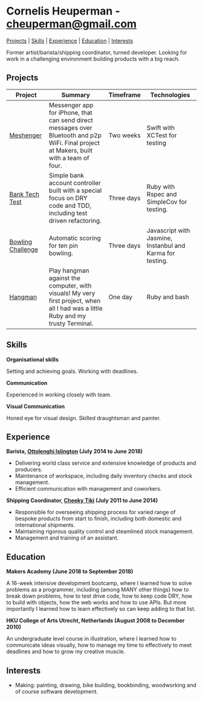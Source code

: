 # Cornelis Heuperman - cheuperman@gmail.com
[Projects](#projects) | [Skills](#skills)  | [Experience](#experience) | [Education](#education) | [Interests](#interests)

Former artist/barista/shipping coordinator, turned developer. Looking for work in a challenging environment building products with a big reach.

## Projects

| Project | Summary | Timeframe | Technologies |
|----------|----------|----------|----------|
|[Meshenger](https://github.com/neobay991/messenger-app) | Messenger app for iPhone, that can send direct messages over Bluetooth and p2p WiFi. Final project at Makers, built with a team of four. | Two weeks | Swift with XCTest for testing |
|[Bank Tech Test](https://github.com/heuperman/bank_tech_test) | Simple bank account controller built with a special focus on DRY code and TDD, including test driven refactoring.  | Three days | Ruby with Rspec and SimpleCov for testing. |
|[Bowling Challenge](https://github.com/heuperman/bowling-challenge)| Automatic scoring for ten pin bowling.  | Three days | Javascript with Jasmine, Instanbul and Karma for testing.
|[Hangman](https://github.com/heuperman/garden-of-git)|Play hangman against the computer, with visuals! My very first project, when all I had was a little Ruby and my trusty Terminal.  |One day|Ruby and bash |

## Skills
**Organisational skills**

Setting and achieving goals.
Working with deadlines.

**Communication**

Experienced in working closely with team.

**Visual Communication**

Honed eye for visual design.
Skilled draughtsman and painter.


## Experience

**Barista, [Ottolenghi Islington](https://ottolenghi.co.uk/) (July 2014 to June 2018)**


- Delivering world class service and extensive knowledge of products and producers.
- Maintenance of workspace, including daily inventory checks and stock management.
- Efficient communication with management and coworkers.


**Shipping Coordinator, [Cheeky Tiki](https://cheekytiki.com/) (July 2011 to June 2014)**


- Responsible for overseeing shipping process for varied range of bespoke products from start to finish, including both domestic and international shipments.
- Maintaining rigorous quality control and steamlined stock management.
- Management and training of an assistant.


## Education
**Makers Academy (June 2018 to September 2018)**

A 16-week intensive development bootcamp, where I learned how to solve problems as a programmer, including (among MANY other things) how to break down problems, how to test drive code, how to keep code DRY, how to build with objects, how the web works and how to use APIs. But more importantly I learned how to learn effectively so can keep adding to that list.


**HKU College of Arts Utrecht, Netherlands (August 2008 to December 2010)**

An undergraduate level course in illustration, where I learned how to communicate ideas visually, how to manage my time to effectively to meet deadlines and how to grow my creative muscle.

## Interests

- Making: painting, drawing, bike building, bookbinding, woodworking and of course software development.
